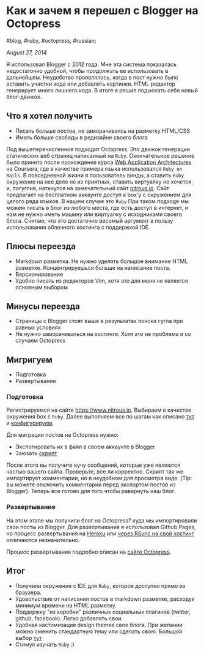 # Как и зачем я перешел с Blogger на Octopress

#blog, #ruby, #octopress, #russian;

_August 27, 2014_

Я использовал Blogger c 2012 года. Мне эта система показалась недостаточно удобной, чтобы продолжать ее использовать в дальнейшем. Неудобство проявлялось, когда в пост нужно было вставить участки кода или добавлять картинки. HTML редактор генерирует много лишнего кода. В итоге я решил подыскать себе новый блог-движок. 

## Что я хотел получить
* Писать больше постов, не заморачиваясь на разметку HTML/CSS
* Иметь больше свободы в редизайне своего блога

Под вышеперечисленное подходит Octopress. Это движок генерации статических веб страниц написанный на ```Ruby```. Окончательное решение было принято после прохождения курса [Web Application Architectures](https://class.coursera.org/webapplications-002) на Coursera, где в качестве примера языка использовался ```Ruby on Rails```. В повседневной жизни я пользователь винды, а ставить ```Ruby``` окружение на нее дело не из приятных, ставить виртуалку не хочется, и, погуглив, наткнулся на замечательный сайт [nitrous.io](https://www.nitrous.io/). Сайт предлагает на бесплатном аккаунте доступ к box'у с окружением для целого ряда языков. В нашем случае это ```Ruby```
При таком подходе мы можем писать в блог из любого места, где есть доступ в интернет, и нам не нужно иметь машину или виртуалку с исходниками своего блога. Считаю, что это достаточно весомый аргумент в пользу использования облачного хостинга с поддержкой IDE.

## Плюсы переезда
* Markdown разметка. Не нужно уделять большое внимание HTML разметке. Концентрируешься больше на написание поста.
* Версионирование
* Удобно писать из редакторов Vim, хотя это для меня не является основным выбором

## Минусы переезда
* Страницы с Blogger стоят выше в результатах поиска гугла при равных условиях
* Не нужно заморачиваться на хостинге. Хотя это не проблема и со случаем Octopress

## Мигригуем
* Подготовка
* Развертывание

### Подготовка
Регистрируемся на сайте https://www.nitrous.io. Выбираем в качестве окружения box c ```Ruby```. Далее выполняем все по шагам как описано [тут](https://octopress.org/docs/setup/) и [конфигурируем](https://octopress.org/docs/configuring/).

Для миграции постов на Octopress нужно:

* Экспотировать их в файл в своем аккаунте в Blogger
* Заюзать [скрипт](https://gist.github.com/1765496)

После этого вы получите кучу сообщений, которые уже являются частью вашего сайта. Проверьте, все ли корректно.
Скрипт так же импортирует комментарии, но в неудобном для просмотра виде. (Tip: вы можете отключить комментарии перед экспортом постов из Blogger).
Теперь все готово для того чтобы равернуть наш блог.

### Развертывание
На этом этапе мы получили блог на Octopress? куда мы импортировали свои посты из Blogger. Для развертывания я использовал  Github Pages, но процесс развертывания на [Heroku](https://octopress.org/docs/deploying/heroku) или [через RSync на свой хостинг](https://octopress.org/docs/deploying/rsync/) отличаются незначительно.

Процесс развертывания подробно описан на [сайте Octopress](https://octopress.org/docs/deploying/github/).

## Итог
* Получили окружение с IDE для ```Ruby```, которое доступно прямо из браузера.
* Удовольствие от написания постов в markdown разметке, расходуя минимум времени на HTML разметку.
* Поддержку "из коробки" различных социальных плагинов (twitter, github, facebook). Легко добавлять свои.
* Удобная кастомизация design themes свое блога. При желании можно сменить стандартную тему или сделать свою. Большой выбор [тут](https://github.com/imathis/octopress/wiki/3rd-Party-Octopress-Themes)
* Стимул изучать ```Rubу``` :)